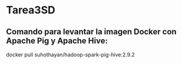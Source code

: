# Tarea3SD
## Comando para levantar la imagen Docker con Apache Pig y Apache Hive:
docker pull suhothayan/hadoop-spark-pig-hive:2.9.2
